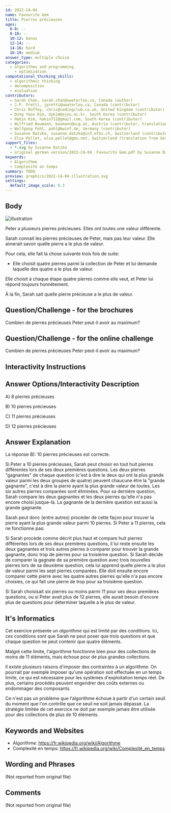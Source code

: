```yaml
---
id: 2022-CA-04
name: Favourite Gem
title: Pierres précieuses
ages:
  6-8: --
  8-10: --
  10-12: bonus
  12-14: --
  14-16: hard
  16-19: medium
answer_type: multiple choice
categories:
  - algorithms and programming
    - optimization
computational_thinking_skills:
  - algorithmic thinking
  - decomposition
  - evaluation
contributors:
  - Sarah Chan, sarah.chan@uwaterloo.ca, Canada (author)
  - J.P. Pretti, jpretti@uwaterloo.ca, Canada (contributor)
  - Chris Roffey, chris@codingclub.co.uk, United Kingdom (contributor)
  - Dong Yoon Kim, dykim@ajou.ac.kr, South Korea (contributor) 
  - Hakin Kim, hakin711@gmail.com, South Korea (contributor)
  - Wilfried Baumann, baumann@ocg.at, Austria (contributor, translation from English into German)
  - Wolfgang Pohl, pohl@bwinf.de, Germany (contributor)
  - Susanne Datzko, susanne.datzko@inf.ethz.ch, Switzerland (contributor, graphics)
  - Elsa Pellet, elsa.pellet@gmx.net, Switzerland (translation from German into French)
support_files:
  - *.svg by Susanne Datzko
  - original german version/2022-CA-04_ Favourite Gem.pdf by Susanne Datzko
keywords:
  - Algorithme
  - Complexité en temps
summary: TODO
preview: graphics/2022-CA-04-illustration.svg
settings:
  default_image_scale: 0.3
---
```


[illustration]: graphics/2022-CA-04-illustration.svg "illustration (right)"

## Body

![illustration]

Peter a plusieurs pierres précieuses. Elles ont toutes une valeur différente.

Sarah connait les pierres précieuses de Peter, mais pas leur valeur. Elle aimerait savoir quelle pierre a le plus de valeur.

Pour cela, elle fait la chose suivante trois fois de suite:

- Elle choisit quatre pierres parmi la collection de Peter et lui demande laquelle des quatre a le plus de valeur.

Elle choisit à chaque étape quatre pierres comme elle veut, et Peter lui répond toujours honnêtement.

À la fin, Sarah sait quelle pierre précieuse a le plus de valeur.

## Question/Challenge - for the brochures

Combien de pierres précieuses Peter peut-il avoir au maximum?

## Question/Challenge - for the online challenge

Combien de pierres précieuses Peter peut-il avoir au maximum?

## Interactivity Instructions

<!-- empty -->

## Answer Options/Interactivity Description

A) 8 pierres précieuses

B) 10 pierres précieuses

C) 11 pierres précieuses

D) 12 pierres précieuses

## Answer Explanation

La réponse B): 10 pierres précieuses est correcte.

Si Peter a 10 pierres précieuses, Sarah peut choisir en tout huit pierres différentes lors de ses deux premières questions. Les deux pierres "gagnantes" de chaque question (c'est à dire le deux qui ont la plus grande valeur parmi les deux groupes de quatre) peuvent chaucune être la "grande gagnante", c'est à dire la pierre ayant la plus grande valeur de toutes. Les six autres pierres comparées sont éliminées. Pour sa dernière question, Sarah compare les deux gagnantes et les deux pierres qu'elle n'a pas encore choisi jusque-là. La gagnante de la dernière question est aussi la grande gagnante.

Sarah peut donc (entre autres) procéder de cette façon pour trouver la pierre ayant la plus grande valeur parmi 10 pierres. Si Peter a 11 pierres, cela ne fonctionne pas:

Si Sarah procède comme décrit plus haut et compare huit pierres différentes lors de ses deux premières questions, il lui reste ensuite les deux gagnantes et trois autres pierres à comparer pour trouver la grande gagnante, donc trop de pierres pour sa troisième question. Si Sarah décide de comparer la gagnate de sa première question avec trois nouvelles pierres lors de sa deuxième question, cela lui apprend quelle pierre a le plus de valeur parmi les sept pierres comparées. Elle doit ensuite encore comparer cette pierre avec les quatre autres pierres qu'elle n'a pas encore choisies, ce qui fait une pierre de trop pour sa troisième question.

Si Sarah choisisait six pierres ou moins parmi 11 pour ses deux premières questions, ou si Peter avait plus de 12 pierres, elle aurait besoin d'encore plus de questions pour déterminer laquelle a le plus de valeur.

## It's Informatics

Cet exercice présente un _algorithme_ qui est limité par des conditions. Ici, ces conditions sont que Sarah ne peut poser que trois questions et que chaque question ne peut contenir que quatre éléments.

Malgré cette limite, l'algorithme fonctionne bien pour des collections de moins de 11 éléments, mais échoue pour de plus grandes collections.

Il existe plusieurs raisons d'imposer des contraintes à un algorithme. On pourrait par exemple imposer qu'une opération soit effectuée en un temps limite, ce qui est nécessaire pour les systèmes d'exploitation temps réel. De plus, certains procédés peuvent engendrer des coûts externes ou endommager des composants.

Ce n'est pas un problème que l'algorithme échoue à partir d'un certain seuil du moment que l'on contrôle que ce seuil ne soit jamais dépassé. La stratégie limitée de cet exercice ne doit par exemple jamais être utilisée pour des collections de plus de 10 éléments.

## Keywords and Websites

- Algorithme: https://fr.wikipedia.org/wiki/Algorithme
- Complexité en temps: https://fr.wikipedia.org/wiki/Complexité_en_temps

## Wording and Phrases

(Not reported from original file)

## Comments

(Not reported from original file)
